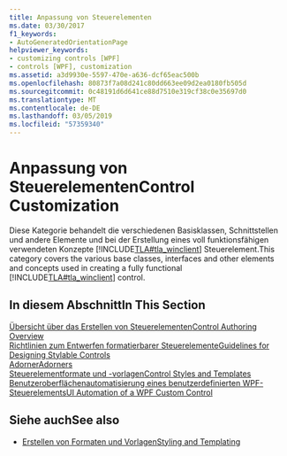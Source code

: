 ```yaml
---
title: Anpassung von Steuerelementen
ms.date: 03/30/2017
f1_keywords:
- AutoGeneratedOrientationPage
helpviewer_keywords:
- customizing controls [WPF]
- controls [WPF], customization
ms.assetid: a3d9930e-5597-470e-a636-dcf65eac500b
ms.openlocfilehash: 80873f7a08d241c80dd663ee09d2ea0180fb505d
ms.sourcegitcommit: 0c48191d6d641ce88d7510e319cf38c0e35697d0
ms.translationtype: MT
ms.contentlocale: de-DE
ms.lasthandoff: 03/05/2019
ms.locfileid: "57359340"
---
```

# <a name="control-customization"></a><span data-ttu-id="7d7bf-102">Anpassung von Steuerelementen</span><span class="sxs-lookup"><span data-stu-id="7d7bf-102">Control Customization</span></span>
<span data-ttu-id="7d7bf-103">Diese Kategorie behandelt die verschiedenen Basisklassen, Schnittstellen und andere Elemente und bei der Erstellung eines voll funktionsfähigen verwendeten Konzepte [!INCLUDE[TLA#tla_winclient](../../../../includes/tlasharptla-winclient-md.md)] Steuerelement.</span><span class="sxs-lookup"><span data-stu-id="7d7bf-103">This category covers the various base classes, interfaces and other elements and concepts used in creating a fully functional [!INCLUDE[TLA#tla_winclient](../../../../includes/tlasharptla-winclient-md.md)] control.</span></span>  
  
## <a name="in-this-section"></a><span data-ttu-id="7d7bf-104">In diesem Abschnitt</span><span class="sxs-lookup"><span data-stu-id="7d7bf-104">In This Section</span></span>  
 [<span data-ttu-id="7d7bf-105">Übersicht über das Erstellen von Steuerelementen</span><span class="sxs-lookup"><span data-stu-id="7d7bf-105">Control Authoring Overview</span></span>](control-authoring-overview.md)  
 [<span data-ttu-id="7d7bf-106">Richtlinien zum Entwerfen formatierbarer Steuerelemente</span><span class="sxs-lookup"><span data-stu-id="7d7bf-106">Guidelines for Designing Stylable Controls</span></span>](guidelines-for-designing-stylable-controls.md)  
 [<span data-ttu-id="7d7bf-107">Adorner</span><span class="sxs-lookup"><span data-stu-id="7d7bf-107">Adorners</span></span>](adorners.md)  
 [<span data-ttu-id="7d7bf-108">Steuerelementformate und -vorlagen</span><span class="sxs-lookup"><span data-stu-id="7d7bf-108">Control Styles and Templates</span></span>](control-styles-and-templates.md)  
 [<span data-ttu-id="7d7bf-109">Benutzeroberflächenautomatisierung eines benutzerdefinierten WPF-Steuerelements</span><span class="sxs-lookup"><span data-stu-id="7d7bf-109">UI Automation of a WPF Custom Control</span></span>](ui-automation-of-a-wpf-custom-control.md)  
  
## <a name="see-also"></a><span data-ttu-id="7d7bf-110">Siehe auch</span><span class="sxs-lookup"><span data-stu-id="7d7bf-110">See also</span></span>
- [<span data-ttu-id="7d7bf-111">Erstellen von Formaten und Vorlagen</span><span class="sxs-lookup"><span data-stu-id="7d7bf-111">Styling and Templating</span></span>](styling-and-templating.md)

